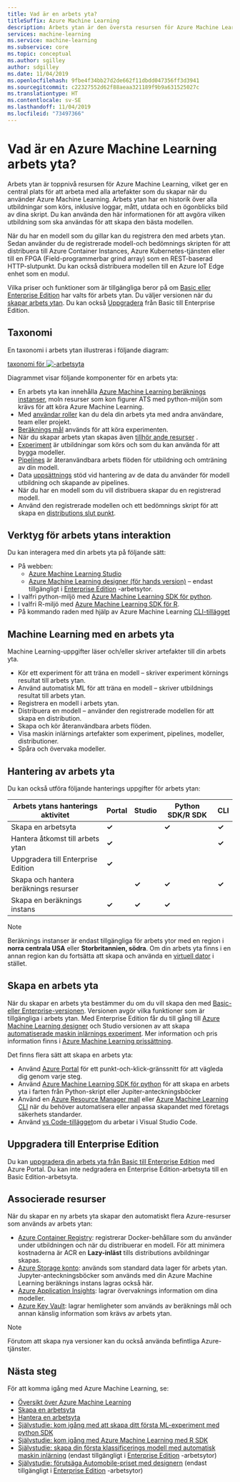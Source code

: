 ```yaml
---
title: Vad är en arbets yta?
titleSuffix: Azure Machine Learning
description: Arbets ytan är den översta resursen för Azure Machine Learning. Den innehåller en historik över alla utbildningar som körs, inklusive loggar, statistik, utdata och en ögonblicks bild av dina skript. Du kan använda den här informationen för att avgöra vilken utbildning som ska användas för att skapa den bästa modellen
services: machine-learning
ms.service: machine-learning
ms.subservice: core
ms.topic: conceptual
ms.author: sgilley
author: sdgilley
ms.date: 11/04/2019
ms.openlocfilehash: 9fbe4f34bb27d2de662f11dbdd047356ff3d3941
ms.sourcegitcommit: c22327552d62f88aeaa321189f9b9a631525027c
ms.translationtype: HT
ms.contentlocale: sv-SE
ms.lasthandoff: 11/04/2019
ms.locfileid: "73497366"
---
```

# <a name="what-is-an-azure-machine-learning-workspace"></a>Vad är en Azure Machine Learning arbets yta?

Arbets ytan är toppnivå resursen för Azure Machine Learning, vilket ger en central plats för att arbeta med alla artefakter som du skapar när du använder Azure Machine Learning.  Arbets ytan har en historik över alla utbildningar som körs, inklusive loggar, mått, utdata och en ögonblicks bild av dina skript. Du kan använda den här informationen för att avgöra vilken utbildning som ska användas för att skapa den bästa modellen.  

När du har en modell som du gillar kan du registrera den med arbets ytan. Sedan använder du de registrerade modell-och bedömnings skripten för att distribuera till Azure Container Instances, Azure Kubernetes-tjänsten eller till en FPGA (Field-programmerbar grind array) som en REST-baserad HTTP-slutpunkt. Du kan också distribuera modellen till en Azure IoT Edge enhet som en modul.

Vilka priser och funktioner som är tillgängliga beror på om [Basic eller Enterprise Edition](overview-what-is-azure-ml.md#sku) har valts för arbets ytan. Du väljer versionen när du [skapar arbets ytan](#create-workspace).  Du kan också [Uppgradera](#upgrade) från Basic till Enterprise Edition.

## <a name="taxonomy"></a>Taxonomi 

En taxonomi i arbets ytan illustreras i följande diagram:

[taxonomi för ![-arbetsyta](./media/concept-azure-machine-learning-architecture/azure-machine-learning-taxonomy.png)](./media/concept-azure-machine-learning-architecture/azure-machine-learning-taxonomy.png#lightbox)

Diagrammet visar följande komponenter för en arbets yta:

+ En arbets yta kan innehålla [Azure Machine Learning beräknings instanser](concept-compute-instance.md), moln resurser som kon figurer ATS med python-miljön som krävs för att köra Azure Machine Learning.
+ Med [användar roller](how-to-assign-roles.md) kan du dela din arbets yta med andra användare, team eller projekt.
+ [Beräknings mål](concept-azure-machine-learning-architecture.md#compute-targets) används för att köra experimenten.
+ När du skapar arbets ytan skapas även [tillhör ande resurser](#resources) .
+ [Experiment](concept-azure-machine-learning-architecture.md#experiments) är utbildningar som körs och som du kan använda för att bygga modeller.  
+ [Pipelines](concept-azure-machine-learning-architecture.md#ml-pipelines) är återanvändbara arbets flöden för utbildning och omträning av din modell.
+ Data [uppsättnings](concept-azure-machine-learning-architecture.md#datasets-and-datastores) stöd vid hantering av de data du använder för modell utbildning och skapande av pipelines.
+ När du har en modell som du vill distribuera skapar du en registrerad modell.
+ Använd den registrerade modellen och ett bedömnings skript för att skapa en [distributions slut punkt](concept-azure-machine-learning-architecture.md#endpoints).

## <a name="tools-for-workspace-interaction"></a>Verktyg för arbets ytans interaktion

Du kan interagera med din arbets yta på följande sätt:

+ På webben:
    + [Azure Machine Learning Studio](https://ml.azure.com) 
    + [Azure Machine Learning designer (för hands version)](concept-designer.md) – endast tillgängligt i [Enterprise Edition](overview-what-is-azure-ml.md#sku) -arbetsytor.
+ I valfri python-miljö med [Azure Machine Learning SDK för python](https://docs.microsoft.com/python/api/overview/azure/ml/intro?view=azure-ml-py).
+ I valfri R-miljö med [Azure Machine Learning SDK för R](https://azure.github.io/azureml-sdk-for-r/reference/index.html).
+ På kommando raden med hjälp av Azure Machine Learning [CLI-tillägget](https://docs.microsoft.com/azure/machine-learning/service/reference-azure-machine-learning-cli)

## <a name="machine-learning-with-a-workspace"></a>Machine Learning med en arbets yta

Machine Learning-uppgifter läser och/eller skriver artefakter till din arbets yta.

+ Kör ett experiment för att träna en modell – skriver experiment körnings resultat till arbets ytan.
+ Använd automatisk ML för att träna en modell – skriver utbildnings resultat till arbets ytan.
+ Registrera en modell i arbets ytan.
+ Distribuera en modell – använder den registrerade modellen för att skapa en distribution.
+ Skapa och kör återanvändbara arbets flöden.
+ Visa maskin inlärnings artefakter som experiment, pipelines, modeller, distributioner.
+ Spåra och övervaka modeller.

## <a name="workspace-management"></a>Hantering av arbets yta

Du kan också utföra följande hanterings uppgifter för arbets ytan:

| Arbets ytans hanterings aktivitet   | Portal              | Studio | Python SDK/R SDK       | CLI        |
|---------------------------|---------|---------|------------|------------|
| Skapa en arbetsyta        | **&check;**     | | **&check;** | **&check;** |
| Hantera åtkomst till arbets ytan    | **&check;**   || |  **&check;**    |
| Uppgradera till Enterprise Edition    | **&check;** |  | |     |
| Skapa och hantera beräknings resurser    |   | **&check;** | **&check;** |  **&check;**   |
| Skapa en beräknings instans | **&check;**  | **&check;** | **&check;** |     |

> [!NOTE]
> Beräknings instanser är endast tillgängliga för arbets ytor med en region i **norra centrala USA** eller **Storbritannien, södra**.
>Om din arbets yta finns i en annan region kan du fortsätta att skapa och använda en [virtuell dator](concept-compute-instance.md#notebookvm) i stället.

## <a name='create-workspace'></a>Skapa en arbets yta

När du skapar en arbets yta bestämmer du om du vill skapa den med [Basic-eller Enterprise-versionen](overview-what-is-azure-ml.md#sku). Versionen avgör vilka funktioner som är tillgängliga i arbets ytan. Med Enterprise Edition får du till gång till [Azure Machine Learning designer](concept-designer.md) och Studio versionen av att skapa [automatiserade maskin inlärnings experiment](tutorial-first-experiment-automated-ml.md).  Mer information och pris information finns i [Azure Machine Learning prissättning](https://azure.microsoft.com/pricing/details/machine-learning/).

Det finns flera sätt att skapa en arbets yta:  

* Använd [Azure Portal](how-to-manage-workspace.md) för ett punkt-och-klick-gränssnitt för att vägleda dig genom varje steg.
* Använd [Azure Machine Learning SDK för python](https://docs.microsoft.com/python/api/overview/azure/ml/intro?view=azure-ml-py#workspace) för att skapa en arbets yta i farten från Python-skript eller Jupiter-anteckningsböcker
* Använd en [Azure Resource Manager mall](how-to-create-workspace-template.md) eller [Azure Machine Learning CLI](reference-azure-machine-learning-cli.md) när du behöver automatisera eller anpassa skapandet med företags säkerhets standarder.
* Använd [vs Code-tillägget](how-to-vscode-tools.md#get-started-with-azure-machine-learning-for-visual-studio-code)om du arbetar i Visual Studio Code.

## <a name="upgrade"></a>Uppgradera till Enterprise Edition

Du kan [uppgradera din arbets yta från Basic till Enterprise Edition](how-to-manage-workspace.md#upgrade) med Azure Portal. Du kan inte nedgradera en Enterprise Edition-arbetsyta till en Basic Edition-arbetsyta. 

## <a name="resources"></a>Associerade resurser

När du skapar en ny arbets yta skapar den automatiskt flera Azure-resurser som används av arbets ytan:

+ [Azure Container Registry](https://azure.microsoft.com/services/container-registry/): registrerar Docker-behållare som du använder under utbildningen och när du distribuerar en modell. För att minimera kostnaderna är ACR en **Lazy-inläst** tills distributions avbildningar skapas.
+ [Azure Storage konto](https://azure.microsoft.com/services/storage/): används som standard data lager för arbets ytan.  Jupyter-anteckningsböcker som används med din Azure Machine Learning beräknings instans lagras också här.
+ [Azure Application Insights](https://azure.microsoft.com/services/application-insights/): lagrar övervaknings information om dina modeller.
+ [Azure Key Vault](https://azure.microsoft.com/services/key-vault/): lagrar hemligheter som används av beräknings mål och annan känslig information som krävs av arbets ytan.

> [!NOTE]
> Förutom att skapa nya versioner kan du också använda befintliga Azure-tjänster.

## <a name="next-steps"></a>Nästa steg

För att komma igång med Azure Machine Learning, se:

+ [Översikt över Azure Machine Learning](overview-what-is-azure-ml.md)
+ [Skapa en arbetsyta](how-to-manage-workspace.md)
+ [Hantera en arbetsyta](how-to-manage-workspace.md)
+ [Självstudie: kom igång med att skapa ditt första ML-experiment med python SDK](tutorial-1st-experiment-sdk-setup.md)
+ [Självstudie: kom igång med Azure Machine Learning med R SDK]( tutorial-1st-r-experiment.md)
+ [Självstudie: skapa din första klassificerings modell med automatisk maskin inlärning](tutorial-first-experiment-automated-ml.md) (endast tillgängligt i [Enterprise Edition](overview-what-is-azure-ml.md#sku) -arbetsytor)
+ [Självstudie: förutsäga Automobile-priset med designern](tutorial-designer-automobile-price-train-score.md) (endast tillgängligt i [Enterprise Edition](overview-what-is-azure-ml.md#sku) -arbetsytor)
